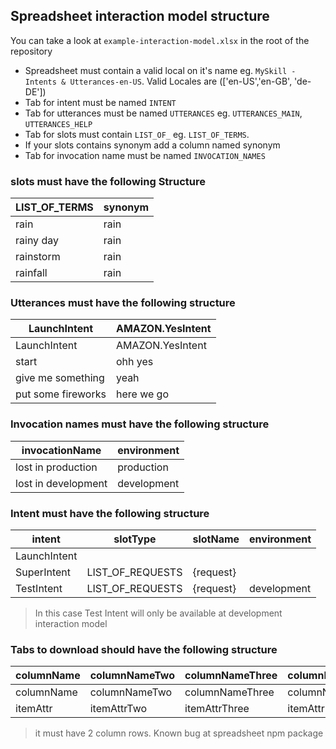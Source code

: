 ## Spreadsheet interaction model structure
You can take a look at `example-interaction-model.xlsx` in the root of the repository
* Spreadsheet must contain a valid local on it's name eg. `MySkill - Intents & Utterances-en-US`. Valid Locales are (['en-US','en-GB', 'de-DE'])
* Tab for intent must be named `INTENT`
* Tab for utterances must be named `UTTERANCES` eg. `UTTERANCES_MAIN`, `UTTERANCES_HELP`
* Tab for slots must contain `LIST_OF_` eg. `LIST_OF_TERMS`.
* If your slots contains synonym add a column named synonym
* Tab for invocation name must be named `INVOCATION_NAMES`

### slots must have the following Structure

LIST_OF_TERMS | synonym
--- | ---
rain | rain
rainy day | rain
rainstorm | rain
rainfall | rain

### Utterances must have the following structure

LaunchIntent | AMAZON.YesIntent
--- | ---
LaunchIntent | AMAZON.YesIntent
start | ohh yes
give me something | yeah
put some fireworks | here we go

### Invocation names must have the following structure

invocationName | environment
--- | ---
lost in production | production
lost in development | development

### Intent must have the following structure

intent | slotType | slotName | environment
--- | --- | --- | --- |
LaunchIntent | | | |
SuperIntent | LIST_OF_REQUESTS | {request} |  |
TestIntent | LIST_OF_REQUESTS | {request} | development |

> In this case Test Intent will only be available at development interaction model

### Tabs to download should have the following structure

columnName | columnNameTwo | columnNameThree | columnNameFour
--- | --- | --- | --- |
columnName | columnNameTwo | columnNameThree | columnNameFour
itemAttr | itemAttrTwo | itemAttrThree | itemAttrFour

> it must have 2 column rows. Known bug at spreadsheet npm package

